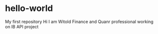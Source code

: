 # hello-world
My first repository
Hi I am Witold Finance and Quanr professional working on IB API project
